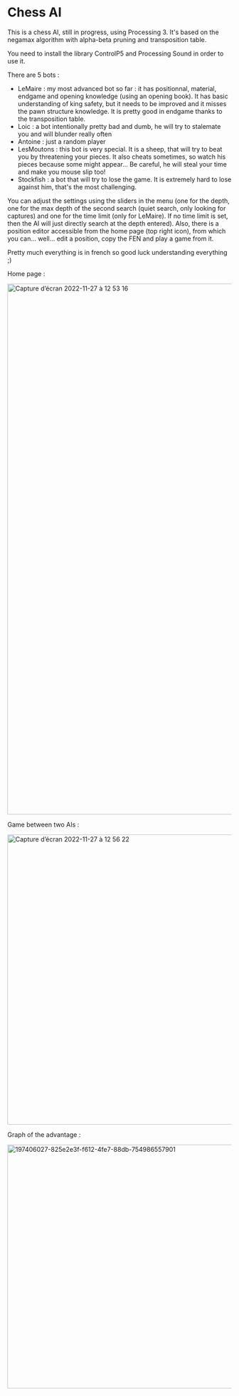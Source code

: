 # Chess AI
This is a chess AI, still in progress, using Processing 3. It's based on the negamax algorithm with alpha-beta pruning and transposition table.

You need to install the library ControlP5 and Processing Sound in order to use it.

There are 5 bots :
 - LeMaire : my most advanced bot so far : it has positionnal, material, endgame and opening knowledge (using an opening book). It has basic understanding of king safety, but it needs to be improved and it misses the pawn structure knowledge. It is pretty good in endgame thanks to the transposition table.
 - Loic : a bot intentionally pretty bad and dumb, he will try to stalemate you and will blunder really often
 - Antoine : just a random player
 - LesMoutons : this bot is very special. It is a sheep, that will try to beat you by threatening your pieces. It also cheats sometimes, so watch his pieces because some might appear... Be careful, he will steal your time and make you mouse slip too!
 - Stockfish : a bot that will try to lose the game. It is extremely hard to lose against him, that's the most challenging.
 
 You can adjust the settings using the sliders in the menu (one for the depth, one for the max depth of the second search (quiet search, only looking for captures) and one for the time limit (only for LeMaire). If no time limit is set, then the AI will just directly search at the depth entered).
 Also, there is a position editor accessible from the home page (top right icon), from which you can... well... edit a position, copy the FEN and play a game from it.

Pretty much everything is in french so good luck understanding everything ;)
 
 
Home page :

<img width="1193" alt="Capture d’écran 2022-11-27 à 12 53 16" src="https://user-images.githubusercontent.com/107322964/204137021-a3bcbc62-46c4-49ed-82e8-27b38cbaa9f2.png">

Game between two AIs :

<img width="652" alt="Capture d’écran 2022-11-27 à 12 56 22" src="https://user-images.githubusercontent.com/107322964/204137014-6cff8840-31c6-4f46-afa4-d2563cadb84e.png">

Graph of the advantage : 

<img width="548" alt="197406027-825e2e3f-f612-4fe7-88db-754986557901" src="https://user-images.githubusercontent.com/107322964/204137008-bf4686e1-7f9f-4b4d-991d-6ec15dfbd851.png">
